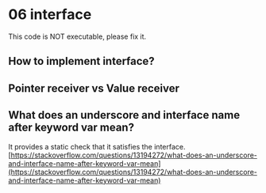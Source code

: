 # 06 interface
This code is NOT executable, please fix it.


## How to implement interface?

## Pointer receiver vs Value receiver

## What does an underscore and interface name after keyword var mean?
It provides a static check that it satisfies the interface.
[https://stackoverflow.com/questions/13194272/what-does-an-underscore-and-interface-name-after-keyword-var-mean](https://stackoverflow.com/questions/13194272/what-does-an-underscore-and-interface-name-after-keyword-var-mean)